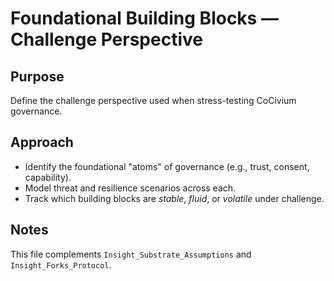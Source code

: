 # Foundational Building Blocks — Challenge Perspective

## Purpose
Define the challenge perspective used when stress-testing CoCivium governance.

## Approach
- Identify the foundational "atoms" of governance (e.g., trust, consent, capability).
- Model threat and resilience scenarios across each.
- Track which building blocks are *stable*, *fluid*, or *volatile* under challenge.

## Notes
This file complements `Insight_Substrate_Assumptions` and `Insight_Forks_Protocol`.

